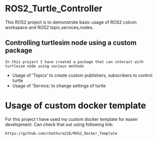﻿# ROS2_Turtle_Controller
This ROS2 project is to demonstrate basic usage of ROS2 colcon workspace and ROS2 topic,services,nodes.

## Controlling turtlesim node using a custom package

```
In this project I have created a package that can interact with turtlesim node using various methods
```
- Usage of 'Topics' to create custom publishers, subscribers to control turtle
- Usage of 'Service; to change settings of turtle

# Usage of custom docker template
For this project I have used my custom docker template for easier development. Can check that out using following link:
```
https://github.com/chathura226/ROS2_Docker_Template
```





